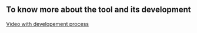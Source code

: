## To know more about the tool and its development
[Video with developement process](https://www.youtube.com/playlist?list=PLbWtSW17vSe7a6ZPTghUbSJZM8rijBprr)
